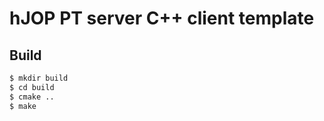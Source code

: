 hJOP PT server C++ client template
==================================

## Build

```bash
$ mkdir build
$ cd build
$ cmake ..
$ make
```
